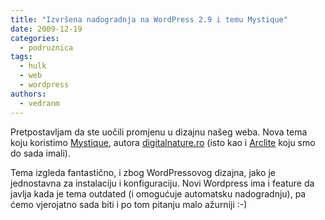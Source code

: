 ```yaml
---
title: "Izvršena nadogradnja na WordPress 2.9 i temu Mystique"
date: 2009-12-19
categories: 
  - podruznica
tags: 
  - hulk
  - web
  - wordpress
authors: 
  - vedranm
---
```


Pretpostavljam da ste uočili promjenu u dizajnu našeg weba. Nova tema koju koristimo [Mystique](http://digitalnature.ro/projects/mystique/), autora [digitalnature.ro](http://digitalnature.ro/) (isto kao i [Arclite](http://digitalnature.ro/projects/arclite/) koju smo do sada imali).

<!-- more -->

Tema izgleda fantastično, i zbog WordPressovog dizajna, jako je jednostavna za instalaciju i konfiguraciju. Novi Wordpress ima i feature da javlja kada je tema outdated (i omogućuje automatsku nadogradnju), pa ćemo vjerojatno sada biti i po tom pitanju malo ažurniji :-)
